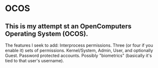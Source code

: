 # OCOS

## This is my attempt st an OpenComputers Operating System (OCOS).

The features I seek to add:
Interprocess permissions.
Three (or four if you enable it) sets of permissions.
Kernel/System, Admin, User, and optionally Guest.
Password protected accounts.
Possibly "biometrics" (basically it's tied to that user's username).
